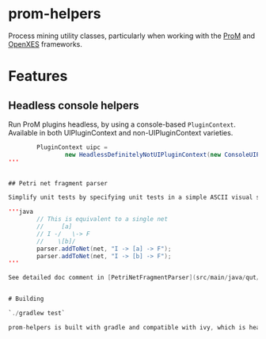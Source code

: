 # prom-helpers
Process mining utility classes, particularly when working with the [ProM](http://www.promtools.org/doku.php) and [OpenXES](http://www.xes-standard.org/openxes/start) frameworks.

# Features

## Headless console helpers

Run ProM plugins headless, by using a console-based `PluginContext`. Available in both UIPluginContext and non-UIPluginContext varieties.

```java
		PluginContext uipc = 
				new HeadlessDefinitelyNotUIPluginContext(new ConsoleUIPluginContext(), "spn_dot_converter");	
'''


## Petri net fragment parser

Simplify unit tests by specifying unit tests in a simple ASCII visual syntax.

'''java
		// This is equivalent to a single net
		//     [a] 
		// I -/   \-> F
		//    \[b]/
		parser.addToNet(net, "I -> [a] -> F");
		parser.addToNet(net, "I -> [b] -> F");
'''

See detailed doc comment in [PetriNetFragmentParser](src/main/java/qut/pm/prom/helpers/PetriNetFragmentParser.java)


# Building

`./gradlew test`

prom-helpers is built with gradle and compatible with ivy, which is heavily used for ProM projects.
 

